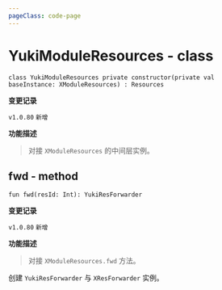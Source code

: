```yaml
---
pageClass: code-page
---
```


# YukiModuleResources <span class="symbol">- class</span>

```kotlin:no-line-numbers
class YukiModuleResources private constructor(private val baseInstance: XModuleResources) : Resources
```

**变更记录**

`v1.0.80` `新增`

**功能描述**

> 对接 `XModuleResources` 的中间层实例。

## fwd <span class="symbol">- method</span>

```kotlin:no-line-numbers
fun fwd(resId: Int): YukiResForwarder
```

**变更记录**

`v1.0.80` `新增`

**功能描述**

> 对接 `XModuleResources.fwd` 方法。

创建 `YukiResForwarder` 与 `XResForwarder` 实例。